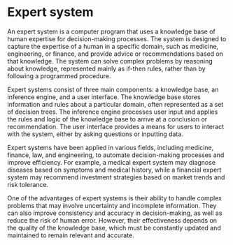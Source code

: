 # Expert system

An expert system is a computer program that uses a knowledge base of human expertise for decision-making processes. The system is designed to capture the expertise of a human in a specific domain, such as medicine, engineering, or finance, and provide advice or recommendations based on that knowledge. The system can solve complex problems by reasoning about knowledge, represented mainly as if-then rules, rather than by following a programmed procedure.

Expert systems consist of three main components: a knowledge base, an inference engine, and a user interface. The knowledge base stores information and rules about a particular domain, often represented as a set of decision trees. The inference engine processes user input and applies the rules and logic of the knowledge base to arrive at a conclusion or recommendation. The user interface provides a means for users to interact with the system, either by asking questions or inputting data.

Expert systems have been applied in various fields, including medicine, finance, law, and engineering, to automate decision-making processes and improve efficiency. For example, a medical expert system may diagnose diseases based on symptoms and medical history, while a financial expert system may recommend investment strategies based on market trends and risk tolerance.

One of the advantages of expert systems is their ability to handle complex problems that may involve uncertainty and incomplete information. They can also improve consistency and accuracy in decision-making, as well as reduce the risk of human error. However, their effectiveness depends on the quality of the knowledge base, which must be constantly updated and maintained to remain relevant and accurate.
